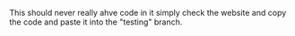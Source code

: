 This should never really ahve code in it simply check the website and copy the code and paste it into the "testing" branch.